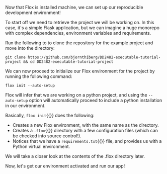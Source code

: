 Now that Flox is installed machine, we can set up our reproducible development environment!

To start off we need to retrieve the project we will be working on. In this case, it's a simple Flask application, but we can imagine a huge monorepo with complex dependencies, environment variables and requirements.

Run the following to to clone the repository for the example project and move into the directory:

`git clone https://github.com/bjornthiberg/DD2482-executable-tutorial-project &&
cd DD2482-executable-tutorial-project`

We can now proceed to initialize our Flox environment for the project by running the following command: 

`flox init --auto-setup`

Flox will infer that we are working on a python project, and using the  `--auto-setup` option will automatically proceed to include a python installation in our environment.

Basically, `flox init`{{}} does the following:
- Creates a new Flox environment, with the same name as the directory.
- Creates a `.flox`{{}} directory with a few configuration files (which can be checked into source control!).
- Notices that we have a `requirements.txt`{{}} file, and provides us with a Python virtual environment.

We will take a closer look at the contents of the .flox directory later.

Now, let's get our environment activated and run our app!
